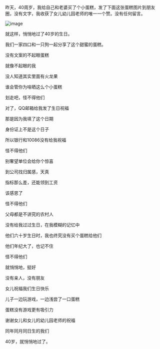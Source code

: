 昨天，40周岁，我给自己和老婆买了个小蛋糕，发了下面这张蛋糕图片到朋友圈，没有文字，我收获了女儿幼儿园老师的唯一一个赞。没有任何留言。

![image](https://github.com/jdzj/ji/assets/2352309/8d7718c0-9ee5-41d4-b66d-e695ad2692bb)


就这样，悄悄地过了40岁的生日。

我们一家四口和一只狗一起分享了这个甜蜜的蛋糕。

 

没有文案的不起眼蛋糕

就像不起眼的我

没人知道其实里面有火龙果

谁会管你为啥晒这么个小蛋糕

划走吧，怪不得他们

 

对了，QQ邮箱给我发了生日祝福

那是因为我填了这个日期

身份证上不是这个日子

所以银行和10086没有给我祝福

怪不得他们

 

别奢望单位会给你个惊喜

到公司找归属感，天真

指标那么差，还能领到工资

该感恩了

怪不得他们

 

父母都是不讲究的农村人

没有给我过过生日，在我模糊的记忆中

他们六十岁生日时，我也终究没有买个蛋糕给他们

他们年纪大了，也记不住

怪不得他们

 

就悄悄地，挺好

没有亲人，没有朋友

女儿祝福我们生日快乐

儿子一边玩游戏，一边浅尝了一口蛋糕

蛋糕没有游戏更有吸引力

 

谢谢女儿和女儿的幼儿园老师的祝福

同年同月同日生的我们

40岁，就悄悄地过了。
<!-- ##{"timestamp":1694011576}## -->
